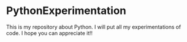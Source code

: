 # PythonExperimentation
This is my repository about Python. I will put all my experimentations of code. I hope you can appreciate it!!
